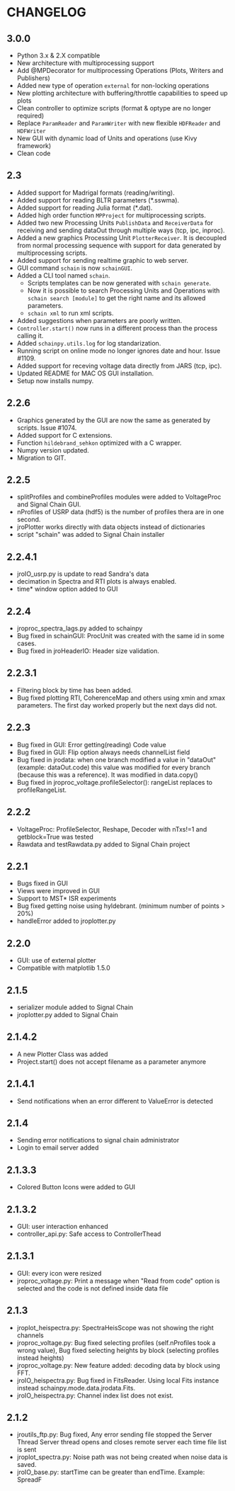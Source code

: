 # CHANGELOG

## 3.0.0

* Python 3.x & 2.X compatible
* New architecture with multiprocessing support
* Add @MPDecorator for multiprocessing Operations (Plots, Writers and Publishers)
* Added new type of operation `external` for non-locking operations
* New plotting architecture with buffering/throttle capabilities to speed up plots
* Clean controller to optimize scripts (format & optype are no longer required)
* Replace `ParamReader` and `ParamWriter` with new flexible `HDFReader` and `HDFWriter`
* New GUI with dynamic load of Units and operations (use Kivy framework)
* Clean code

## 2.3

* Added support for Madrigal formats (reading/writing).
* Added support for reading BLTR parameters (*.sswma).
* Added support for reading Julia format (*.dat).
* Added high order function `MPProject` for multiprocessing scripts.
* Added two new Processing Units `PublishData` and `ReceiverData` for receiving and sending dataOut through multiple ways (tcp, ipc, inproc).
* Added a new graphics Processing Unit `PlotterReceiver`. It is decoupled from normal processing sequence with support for data generated by multiprocessing scripts.
* Added support for sending realtime graphic to web server.
* GUI command `schain` is now `schainGUI`.
* Added a CLI tool named `schain`.
  * Scripts templates can be now generated with `schain generate`.
  * Now it is possible to search Processing Units and Operations with `schain search [module]` to get the right name and its allowed parameters.
  * `schain xml` to run xml scripts.
* Added suggestions when parameters are poorly written.
* `Controller.start()` now runs in a different process than the process calling it.
* Added `schainpy.utils.log` for log standarization.
* Running script on online mode no longer ignores date and hour. Issue #1109.
* Added support for receving voltage data directly from JARS (tcp, ipc).
* Updated README for MAC OS GUI installation.
* Setup now installs numpy.

## 2.2.6

* Graphics generated by the GUI are now the same as generated by scripts. Issue #1074.
* Added support for C extensions.
* Function `hildebrand_sehkon` optimized with a C wrapper.
* Numpy version updated.
* Migration to GIT.

## 2.2.5

* splitProfiles and combineProfiles modules were added to VoltageProc and Signal Chain GUI.
* nProfiles of USRP data (hdf5) is the number of profiles thera are in one second.
* jroPlotter works directly with data objects instead of dictionaries
* script "schain" was added to Signal Chain installer

## 2.2.4.1

* jroIO_usrp.py is update to read Sandra's data
* decimation in Spectra and RTI plots is always enabled.
* time* window option added to GUI

## 2.2.4

* jroproc_spectra_lags.py added to schainpy
* Bug fixed in schainGUI: ProcUnit was created with the same id in some cases.
* Bug fixed in jroHeaderIO: Header size validation.

## 2.2.3.1

* Filtering block by time has been added.
* Bug fixed plotting RTI, CoherenceMap and others using xmin and xmax parameters. The first day worked
properly but the next days did not.

## 2.2.3

* Bug fixed in GUI: Error getting(reading) Code value
* Bug fixed in GUI: Flip option always needs channelList field
* Bug fixed in jrodata: when one branch modified a value in "dataOut" (example: dataOut.code) this value
was modified for every branch (because this was a reference). It was modified in data.copy()
* Bug fixed in jroproc_voltage.profileSelector(): rangeList replaces to profileRangeList.

## 2.2.2

* VoltageProc: ProfileSelector, Reshape, Decoder with nTxs!=1 and getblock=True was tested
* Rawdata and testRawdata.py added to Signal Chain project

## 2.2.1

* Bugs fixed in GUI
* Views were improved in GUI
* Support to MST* ISR experiments
* Bug fixed getting noise using hyldebrant. (minimum number of points > 20%)
* handleError added to jroplotter.py

## 2.2.0

* GUI: use of external plotter
* Compatible with matplotlib 1.5.0

## 2.1.5

* serializer module added to Signal Chain
* jroplotter.py added to Signal Chain

## 2.1.4.2

* A new Plotter Class was added
* Project.start() does not accept filename as a parameter anymore

## 2.1.4.1

* Send notifications when an error different to ValueError is detected

## 2.1.4

* Sending error notifications to signal chain administrator
* Login to email server added

## 2.1.3.3

* Colored Button Icons were added to GUI

## 2.1.3.2

* GUI: user interaction enhanced
* controller_api.py: Safe access to ControllerThead

## 2.1.3.1

* GUI: every icon were resized
* jroproc_voltage.py: Print a message when "Read from code" option is selected and the code is not defined inside data file

## 2.1.3

* jroplot_heispectra.py: SpectraHeisScope was not showing the right channels
* jroproc_voltage.py: Bug fixed selecting profiles (self.nProfiles took a wrong value), Bug fixed selecting heights by block (selecting profiles instead heights)
* jroproc_voltage.py: New feature added: decoding data by block using FFT.
* jroIO_heispectra.py: Bug fixed in FitsReader. Using local Fits instance instead schainpy.mode.data.jrodata.Fits.
* jroIO_heispectra.py: Channel index list does not exist.

## 2.1.2

* jroutils_ftp.py: Bug fixed, Any error sending file stopped the Server Thread Server thread opens and closes remote server each time file list is sent
* jroplot_spectra.py: Noise path was not being created when noise data is saved.
* jroIO_base.py: startTime can be greater than endTime. Example: SpreadF
